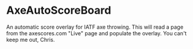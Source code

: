 # AxeAutoScoreBoard
An automatic score overlay for IATF axe throwing.  This will read a page from the axescores.com "Live" page and populate the overlay.  You can't keep me out, Chris.

